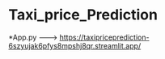 # Taxi_price_Prediction
*App.py ---> https://taxipriceprediction-6szyujak6pfys8mpshj8qr.streamlit.app/
